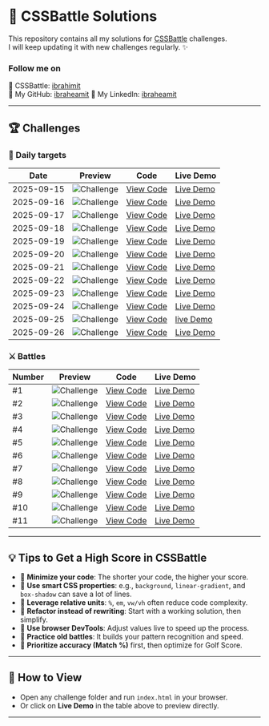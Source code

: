 # 🎨 CSSBattle Solutions

This repository contains all my solutions for [CSSBattle](https://cssbattle.dev/) challenges.  
I will keep updating it with new challenges regularly. ✨

### Follow me on

🔗 CSSBattle: [ibrahimit](https://cssbattle.dev/player/ibrahimit)  
🔗 My GitHub: [ibraheamit](https://github.com/ibraheamit)
🔗 My LinkedIn: [ibraheamit](https://www.linkedin.com/in/ibraheamit/)

---

## 🏆 Challenges

### 📅 Daily targets

| Date       | Preview                                         | Code                                          | Live Demo                                                                            |
| ---------- | ----------------------------------------------- | --------------------------------------------- | ------------------------------------------------------------------------------------ |
| 2025-09-15 | ![Challenge](challenges/2025-09-15/preview.png) | [View Code](challenges/2025-09-15/index.html) | [Live Demo](https://ibraheamit.github.io/cssbattle-solutions/challenges/2025-09-15/) |
| 2025-09-16 | ![Challenge](challenges/2025-09-16/preview.png) | [View Code](challenges/2025-09-16/index.html) | [Live Demo](https://ibraheamit.github.io/cssbattle-solutions/challenges/2025-09-16/) |
| 2025-09-17 | ![Challenge](challenges/2025-09-17/preview.png) | [View Code](challenges/2025-09-17/index.html) | [Live Demo](https://ibraheamit.github.io/cssbattle-solutions/challenges/2025-09-17/) |
| 2025-09-18 | ![Challenge](challenges/2025-09-18/preview.png) | [View Code](challenges/2025-09-18/index.html) | [Live Demo](https://ibraheamit.github.io/cssbattle-solutions/challenges/2025-09-18/) |
| 2025-09-19 | ![Challenge](challenges/2025-09-19/preview.png) | [View Code](challenges/2025-09-19/index.html) | [Live Demo](https://ibraheamit.github.io/cssbattle-solutions/challenges/2025-09-19/) |
| 2025-09-20 | ![Challenge](challenges/2025-09-20/preview.png) | [View Code](challenges/2025-09-20/index.html) | [Live Demo](https://ibraheamit.github.io/cssbattle-solutions/challenges/2025-09-20/) |
| 2025-09-21 | ![Challenge](challenges/2025-09-21/preview.png) | [View Code](challenges/2025-09-21/index.html) | [Live Demo](https://ibraheamit.github.io/cssbattle-solutions/challenges/2025-09-21/) |
| 2025-09-22 | ![Challenge](challenges/2025-09-22/preview.png) | [View Code](challenges/2025-09-22/index.html) | [Live Demo](https://ibraheamit.github.io/cssbattle-solutions/challenges/2025-09-22/) |
| 2025-09-23 | ![Challenge](challenges/2025-09-23/preview.png) | [View Code](challenges/2025-09-23/index.html) | [Live Demo](https://ibraheamit.github.io/cssbattle-solutions/challenges/2025-09-23/) |
| 2025-09-24 | ![Challenge](challenges/2025-09-24/preview.png) | [View Code](challenges/2025-09-24/index.html) | [Live Demo](https://ibraheamit.github.io/cssbattle-solutions/challenges/2025-09-24/) |
| 2025-09-25 | ![Challenge](challenges/2025-09-25/preview.png) | [View Code](challenges/2025-09-25/index.html) | [live Demo](https://ibraheamit.github.io/cssbattle-solutions/challenges/2025-09-25/) |
| 2025-09-26 | ![Challenge](challenges/2025-09-26/preview.png) | [View Code](challenges/2025-09-26/index.html) | [Live Demo](https://ibraheamit.github.io/cssbattle-solutions/challenges/2025-09-26/) |

### ⚔️ Battles

| Number | Preview                                                   | Code                                                         | Live Demo                                                                                           |
| ------ | --------------------------------------------------------- | ------------------------------------------------------------ | --------------------------------------------------------------------------------------------------- |
| #1     | ![Challenge](challenges/Battles/1-Pilot-Battle/1/1.png)   | [View Code](challenges/Battles/1-Pilot-Battle/1/index.html)  | [Live Demo](https://ibraheamit.github.io/cssbattle-solutions/challenges/Battles/1-Pilot-Battle/1/)  |
| #2     | ![Challenge](challenges/Battles/1-Pilot-Battle/2/2.png)   | [View Code](challenges/Battles/1-Pilot-Battle/2/index.html)  | [Live Demo](https://ibraheamit.github.io/cssbattle-solutions/challenges/Battles/1-Pilot-Battle/2/)  |
| #3     | ![Challenge](challenges/Battles/1-Pilot-Battle/3/3.png)   | [View Code](challenges/Battles/1-Pilot-Battle/3/index.html)  | [Live Demo](https://ibraheamit.github.io/cssbattle-solutions/challenges/Battles/1-Pilot-Battle/3/)  |
| #4     | ![Challenge](challenges/Battles/1-Pilot-Battle/4/4.png)   | [View Code](challenges/Battles/1-Pilot-Battle/4/index.html)  | [Live Demo](https://ibraheamit.github.io/cssbattle-solutions/challenges/Battles/1-Pilot-Battle/4/)  |
| #5     | ![Challenge](challenges/Battles/1-Pilot-Battle/5/5.png)   | [View Code](challenges/Battles/1-Pilot-Battle/5/index.html)  | [Live Demo](https://ibraheamit.github.io/cssbattle-solutions/challenges/Battles/1-Pilot-Battle/5/)  |
| #6     | ![Challenge](challenges/Battles/1-Pilot-Battle/6/6.png)   | [View Code](challenges/Battles/1-Pilot-Battle/6/index.html)  | [Live Demo](https://ibraheamit.github.io/cssbattle-solutions/challenges/Battles/1-Pilot-Battle/6/)  |
| #7     | ![Challenge](challenges/Battles/1-Pilot-Battle/7/7.png)   | [View Code](challenges/Battles/1-Pilot-Battle/7/index.html)  | [Live Demo](https://ibraheamit.github.io/cssbattle-solutions/challenges/Battles/1-Pilot-Battle/7/)  |
| #8     | ![Challenge](challenges/Battles/1-Pilot-Battle/8/8.png)   | [View Code](challenges/Battles/1-Pilot-Battle/8/index.html)  | [Live Demo](https://ibraheamit.github.io/cssbattle-solutions/challenges/Battles/1-Pilot-Battle/8/)  |
| #9     | ![Challenge](challenges/Battles/1-Pilot-Battle/9/9.png)   | [View Code](challenges/Battles/1-Pilot-Battle/9/index.html)  | [Live Demo](https://ibraheamit.github.io/cssbattle-solutions/challenges/Battles/1-Pilot-Battle/9/)  |
| #10    | ![Challenge](challenges/Battles/1-Pilot-Battle/10/10.png) | [View Code](challenges/Battles/1-Pilot-Battle/10/index.html) | [Live Demo](https://ibraheamit.github.io/cssbattle-solutions/challenges/Battles/1-Pilot-Battle/10/) |
| #11    | ![Challenge](challenges/Battles/1-Pilot-Battle/11/11.png) | [View Code](challenges/Battles/1-Pilot-Battle/11/index.html) | [Live Demo](https://ibraheamit.github.io/cssbattle-solutions/challenges/Battles/1-Pilot-Battle/11/) |

---

## 💡 Tips to Get a High Score in CSSBattle

- 🔹 **Minimize your code**: The shorter your code, the higher your score.
- 🔹 **Use smart CSS properties**: e.g., `background`, `linear-gradient`, and `box-shadow` can save a lot of lines.
- 🔹 **Leverage relative units**: `%`, `em`, `vw/vh` often reduce code complexity.
- 🔹 **Refactor instead of rewriting**: Start with a working solution, then simplify.
- 🔹 **Use browser DevTools**: Adjust values live to speed up the process.
- 🔹 **Practice old battles**: It builds your pattern recognition and speed.
- 🔹 **Prioritize accuracy (Match %)** first, then optimize for Golf Score.

---

## 🚀 How to View

- Open any challenge folder and run `index.html` in your browser.
- Or click on **Live Demo** in the table above to preview directly.

---
